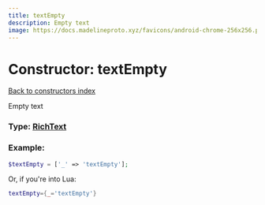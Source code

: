 ```yaml
---
title: textEmpty
description: Empty text
image: https://docs.madelineproto.xyz/favicons/android-chrome-256x256.png
---
```

# Constructor: textEmpty  
[Back to constructors index](index.md)



Empty text




### Type: [RichText](../types/RichText.md)


### Example:

```php
$textEmpty = ['_' => 'textEmpty'];
```  


Or, if you're into Lua:

```lua
textEmpty={_='textEmpty'}

```


